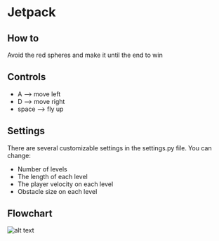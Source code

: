 # Jetpack

## How to
Avoid the red spheres and make it until the end to win

## Controls
* A --> move left
* D --> move right
* space --> fly up

## Settings
There are several customizable settings in the settings.py file. You can change:
* Number of levels
* The length of each level
* The player velocity on each level
* Obstacle size on each level

## Flowchart
![alt text](https://github.com/AbstractNucleus/VPython/blob/main/flowchart.png?raw=true)